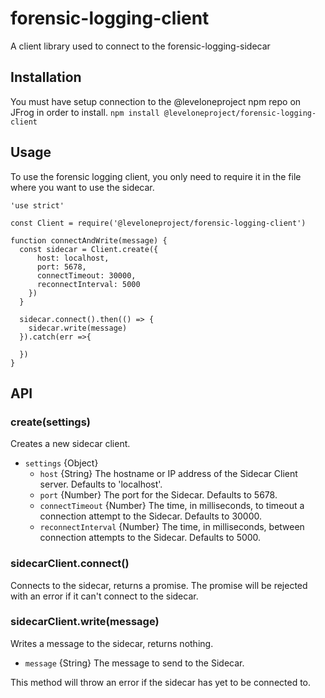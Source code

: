 # forensic-logging-client
A client library used to connect to the forensic-logging-sidecar

## Installation
You must have setup connection to the @leveloneproject npm repo on JFrog in order to install.
`npm install @leveloneproject/forensic-logging-client`

## Usage
To use the forensic logging client, you only need to require it in the file where you want to use the sidecar.

```
'use strict'

const Client = require('@leveloneproject/forensic-logging-client')

function connectAndWrite(message) {
  const sidecar = Client.create({
      host: localhost,
      port: 5678,
      connectTimeout: 30000,
      reconnectInterval: 5000
    })
  }

  sidecar.connect().then(() => {
    sidecar.write(message)
  }).catch(err =>{

  })
}
```

## API

### create(settings)
Creates a new sidecar client.

- `settings` {Object}
  - `host` {String} The hostname or IP address of the Sidecar Client server. Defaults to 'localhost'.
  - `port` {Number} The port for the Sidecar. Defaults to 5678.
  - `connectTimeout` {Number} The time, in milliseconds, to timeout a connection attempt to the Sidecar. Defaults to 30000.
  - `reconnectInterval` {Number} The time, in milliseconds, between connection attempts to the Sidecar. Defaults to 5000.
  
### sidecarClient.connect()
Connects to the sidecar, returns a promise.
The promise will be rejected with an error if it can't connect to the sidecar.

### sidecarClient.write(message)
Writes a message to the sidecar, returns nothing.

- `message` {String} The message to send to the Sidecar.

This method will throw an error if the sidecar has yet to be connected to.
